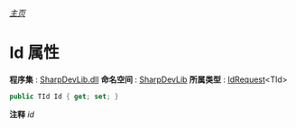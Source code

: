 ###### [主页](./Index.md "主页")
# Id 属性
**程序集** : [SharpDevLib.dll](./SharpDevLib.assembly.md "SharpDevLib.dll")
**命名空间** : [SharpDevLib](./SharpDevLib.namespace.md "SharpDevLib")
**所属类型** : [IdRequest](./SharpDevLib.IdRequest.1.md "IdRequest")\<TId\>
``` csharp
public TId Id { get; set; }
```
**注释**
*id*

